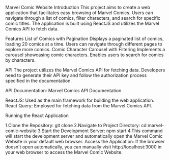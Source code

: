 Marvel Comic Website
Introduction
This project aims to create a web application that facilitates easy browsing of Marvel Comics. Users can navigate through a list of comics, filter characters, and search for specific comic titles. The application is built using ReactJS and utilizes the Marvel Comics API to fetch data.

Features
List of Comics with Pagination
Displays a paginated list of comics, loading 20 comics at a time.
Users can navigate through different pages to explore more comics.
Comic Character Carousel with Filtering
Implements a carousel showcasing comic characters.
Enables users to search for comics by characters.

API
The project utilizes the Marvel Comics API for fetching data. Developers need to generate their API key and follow the authorization process specified in the documentation.

API Documentation: Marvel Comics API Documentation

ReactJS: Used as the main framework for building the web application.
React Query: Employed for fetching data from the Marvel Comics API.

Running the React Application

1.Clone the Repository:
git clone <repository-url>
2.Navigate to Project Directory:
cd marvel-comic-website
3.Start the Development Server:
npm start
4.This command will start the development server and automatically open the Marvel Comic Website in your default web browser.
Access the Application:
If the browser doesn't open automatically, you can manually visit http://localhost:3000 in your web browser to access the Marvel Comic Website.
